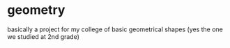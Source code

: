 # geometry
basically a project for my college of basic geometrical shapes (yes the one we studied at 2nd grade)

